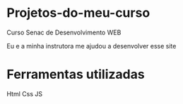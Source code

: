 # Projetos-do-meu-curso
Curso Senac de Desenvolvimento WEB

Eu e a minha instrutora me ajudou a desenvolver esse site 

# Ferramentas utilizadas 
Html
Css
JS

